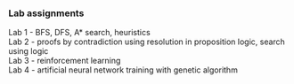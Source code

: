 ### Lab assignments<br/>
Lab 1 - BFS, DFS, A* search, heuristics <br/>
Lab 2 - proofs by contradiction using resolution in proposition logic, search using logic<br/>
Lab 3 - reinforcement learning<br/>
Lab 4 - artificial neural network training with genetic algorithm<br/>

